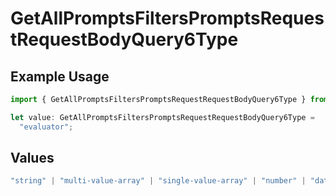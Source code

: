 # GetAllPromptsFiltersPromptsRequestRequestBodyQuery6Type

## Example Usage

```typescript
import { GetAllPromptsFiltersPromptsRequestRequestBodyQuery6Type } from "@orq-ai/node/models/operations";

let value: GetAllPromptsFiltersPromptsRequestRequestBodyQuery6Type =
  "evaluator";
```

## Values

```typescript
"string" | "multi-value-array" | "single-value-array" | "number" | "date" | "object" | "boolean" | "evaluator"
```
